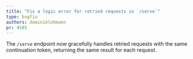 ```yaml
---
title: "Fix a logic error for retried requests in `/serve`"
type: bugfix
authors: dominiklohmann
pr: 4585
---
```


The `/serve` endpoint now gracefully handles retried requests with the same
continuation token, returning the same result for each request.
